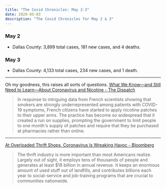 ```yaml
---
title: "The Covid Chronicles: May 2-3"
date: 2020-05-03
description: "The Covid Chronicles for May 2 & 3"
---
```


### May 2

- Dallas County: 3,899 total cases, 181 new cases, and 4 deaths.

### May 3

- Dallas County: 4,133 total cases, 234 new cases, and 1 death.

- - -

Oh my goodness, this raises all sorts of questions. [What We Know—and Still Need to Learn—About Coronavirus and Nicotine - The Dispatch](https://thedispatch.com/p/what-we-knowand-still-need-to-learnabout?utm_campaign=post&utm_medium=web)

> In response to intriguing data from French scientists showing that smokers are strongly underrepresented among patients with COVID-19 symptoms, French citizens have started to apply nicotine patches to their upper arms.  The practice has become so widespread that it created a run on supplies, prompting the government to limit people to one month's supply of patches and require that they be purchased at pharmacies rather than online.

- - -

[At Overloaded Thrift Shops, Coronavirus Is Wreaking Havoc - Bloomberg](https://www.bloomberg.com/opinion/articles/2020-04-30/at-overloaded-thrift-shops-coronavirus-is-wreaking-havoc?sref=qTxNuhoP&fbclid=IwAR3BYmAdaQ-vvZTfgQAik3x696dkfBTJZJRbDi7oOHGypa-8k11yWke2a-k)

> The thrift industry is more important than most Americans realize. Largely out of sight, it employs tens of thousands of people and generates at least $18 billion in annual revenue. It keeps an enormous amount of used stuff out of landfills, and contributes billions each year to social-service and job-training programs that are crucial to communities nationwide.
